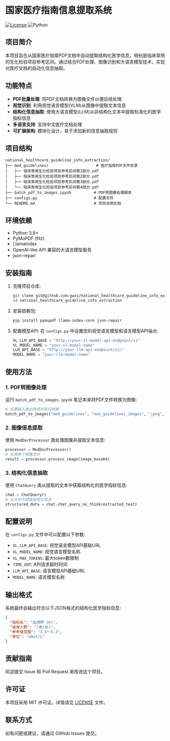 # 国家医疗指南信息提取系统

[![License](https://img.shields.io/badge/license-MIT-blue.svg)](LICENSE)
![Python](https://img.shields.io/badge/python-3.8%2B-blue)

## 项目简介

本项目旨在从国家医疗指南PDF文档中自动提取结构化医学信息，特别是临床常用的生化检验项目参考区间。通过结合PDF处理、图像识别和大语言模型技术，实现对医疗文档的自动化信息抽取。

## 功能特点

- **PDF批量处理**: 将PDF文档转换为图像文件以便后续处理
- **视觉识别**: 利用视觉语言模型(VLM)从图像中提取文本信息
- **结构化信息抽取**: 使用大语言模型(LLM)从非结构化文本中提取标准化的医学指标信息
- **多语言支持**: 支持中文医疗文档处理
- **可扩展架构**: 模块化设计，易于添加新的信息抽取规则

## 项目结构

```
national_healthcare_guideline_info_extraction/
├── med_guidelines/                     # 医疗指南PDF文件目录
│   ├── 临床常用生化检验项目参考区间第1部分.pdf
│   ├── 临床常用生化检验项目参考区间第2部分.pdf
│   ├── 临床常用生化检验项目参考区间第3部分.pdf
│   └── 临床常用生化检验项目参考区间第4部分.pdf
├── batch_pdf_to_images.ipynb          # PDF转图像处理脚本
├── configs.py                         # 配置文件
└── README.md                          # 项目说明文档
```

## 环境依赖

- Python 3.8+
- PyMuPDF (fitz)
- LlamaIndex
- OpenAI-like API 兼容的大语言模型服务
- json-repair

## 安装指南

1. 克隆项目仓库:
   ```bash
   git clone git@github.com:gwzz/national_healthcare_guideline_info_extraction.git
   cd national_healthcare_guideline_info_extraction
   ```

2. 安装依赖包:
   ```bash
   pip install pymupdf llama-index-core json-repair
   ```

3. 配置模型API:
   在 `configs.py` 中设置您的视觉语言模型和语言模型API端点:
   ```python
   VL_LLM_API_BASE = "http://your-vl-model-api-endpoint/v1"
   VL_MODEL_NAME = "your-vl-model-name"
   LLM_API_BASE = "http://your-llm-api-endpoint/v1/"
   MODEL_NAME = "your-llm-model-name"
   ```

## 使用方法

### 1. PDF转图像处理

运行 `batch_pdf_to_images.ipynb` 笔记本来将PDF文件转换为图像:

```python
# 设置输入输出路径并执行转换
batch_pdf_to_images("med_guidelines", "med_guidelines_images", "jpeg", 1.0)
```

### 2. 图像信息提取

使用 `MedDocProcessor` 类处理图像并提取文本信息:

```python
processor = MedDocProcessor()
# 处理单个图像文件
result = processor.process_image(image_base64)
```

### 3. 结构化信息抽取

使用 `ChatQuery` 类从提取的文本中获取结构化的医学指标信息:

```python
chat = ChatQuery()
# 从文本中提取结构化信息
structured_data = chat.chat_query_no_think(extracted_text)
```

## 配置说明

在 `configs.py` 文件中可以配置以下参数:

- `VL_LLM_API_BASE`: 视觉语言模型API基础URL
- `VL_MODEL_NAME`: 视觉语言模型名称
- `VL_MAX_TOKENS`: 最大token数限制
- `TIME_OUT`: API请求超时时间
- `LLM_API_BASE`: 语言模型API基础URL
- `MODEL_NAME`: 语言模型名称

## 输出格式

系统最终会输出符合以下JSON格式的结构化医学指标信息:

```json
{
  "指标名": "血清钾 (K)",
  "适用人群": "(男/女)",
  "参考值范围": "3.5～5.3",
  "单位": "mmol/L"
}
```

## 贡献指南

欢迎提交 Issue 和 Pull Request 来改进这个项目。

## 许可证

本项目采用 MIT 许可证。详情请见 [LICENSE](LICENSE) 文件。

## 联系方式

如有问题或建议，请通过 GitHub Issues 提交。
